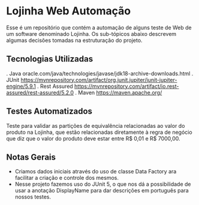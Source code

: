 # Lojinha Web Automação

Esse é um repositório que contém a automação de alguns teste de Web de um software denominado Lojinha. Os sub-tópicos abaixo descrevem algumas decisões tomadas na estruturação do projeto.

## Tecnologias Utilizadas
. Java oracle.com/java/technologies/javase/jdk18-archive-downloads.html
. JUnit https://mvnrepository.com/artifact/org.junit.jupiter/junit-jupiter-engine/5.9.1
. Rest Assured https://mvnrepository.com/artifact/io.rest-assured/rest-assured/5.2.0
. Maven https://maven.apache.org/

## Testes Automatizados

Teste para validar as partições de equivalência relacionadas ao valor do produto na Lojinha, que estão relacionadas diretamente à regra de negócio que diz que o valor do produto deve estar entre R$ 0,01 e R$ 7000,00.

## Notas Gerais

-   Criamos dados iniciais através do uso de classe Data Factory ara facilitar a criação e controle dos mesmos.
-   Nesse projeto fazemos uso do JUnit 5, o que nos dá a possibilidade de usar a anotação DisplayName para dar descrições em português para nossos testes.
